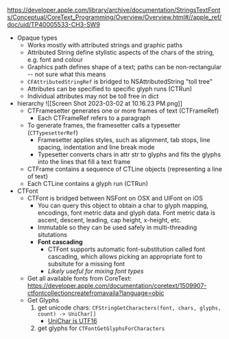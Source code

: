 https://developer.apple.com/library/archive/documentation/StringsTextFonts/Conceptual/CoreText_Programming/Overview/Overview.html#//apple_ref/doc/uid/TP40005533-CH3-SW9

- Opaque types
	- Works mostly with attributed strings and graphic paths
	- Attributed String define stylistic aspects of the chars of the string, e.g. font and colour
	- Graphics path defines shape of a text; paths can be non-rectangular -- not sure what this means
	- `CFAttributedStringRef` is bridged to NSAttributedString "toll tree"
	- Attributes can be specified to specific glyph runs (CTRun)
	- Individual attributes may not be toll free in dict
- hierarchy ![[Screen Shot 2023-03-02 at 10.16.23 PM.png]]
	- CTFramesetter generates one or more frames of text (CTFrameRef)
		- Each CTFrameRef refers to a paragraph
	- To generate frames, the framesetter calls a typesetter (`CTTypesetterRef`)
		- Framesetter applies styles, such as alignment, tab stops, line spacing, indentation and line break mode
		- Typesetter converts chars in attr str to glyphs and fits the glyphs into the lines that fill a text frame
	- CTFrame contains a sequence of CTLine objects (representing a line of text)
	- Each CTLine contains a glyph run (CTRun)
- CTFont
	- CTFont is bridged between NSFont on OSX and UIFont on iOS
		- You can query this object to obtain a char to glyph mapping, encodings, font metric data and glyph data. Font metric data is ascent, descent, leading, cap height, x-height, etc.
		- Immutable so they can be used safely in multi-threading situtations
		- **Font cascading**
			- CTFont supports automatic font-substitution called font cascading, which allows picking an appropriate font to subsitute for a missing font
			- *Likely useful for mixing font types* 
	- Get all available fonts from CoreText: https://developer.apple.com/documentation/coretext/1509907-ctfontcollectioncreatefromavaila?language=objc
	- Get Glyphs 
		1. get unicode chars: `CFStringGetCharacters(font, chars, glyphs, count) -> UniChar[]`
			- [UniChar is UTF16](https://developer.apple.com/documentation/kernel/unichar/)
		2. get glyphs for `CTFontGetGlyphsForCharacters`
